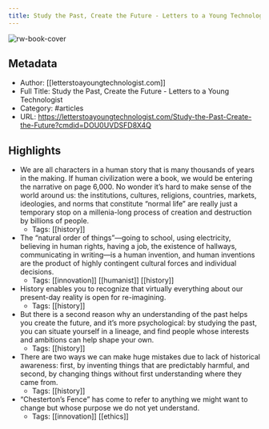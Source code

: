 ```yaml
---
title: Study the Past, Create the Future - Letters to a Young Technologist
---
```

![rw-book-cover](https://readwise-assets.s3.amazonaws.com/static/images/article3.5c705a01b476.png)

## Metadata
- Author: [[letterstoayoungtechnologist.com]]
- Full Title: Study the Past, Create the Future - Letters to a Young Technologist
- Category: #articles
- URL: https://letterstoayoungtechnologist.com/Study-the-Past-Create-the-Future?cmdid=DOU0UVDSFD8X4Q

## Highlights
- We are all characters in a human story that is many thousands of years in the making. If human civilization were a book, we would be entering the narrative on page 6,000. No wonder it’s hard to make sense of the world around us: the institutions, cultures, religions, countries, markets, ideologies, and norms that constitute “normal life” are really just a temporary stop on a millenia-long process of creation and destruction by billions of people.
    - Tags: [[history]] 
- The “natural order of things”—going to school, using electricity, believing in human rights, having a job, the existence of hallways, communicating in writing—is a human invention, and human inventions are the product of highly contingent cultural forces and individual decisions.
    - Tags: [[innovation]] [[humanist]] [[history]] 
- History enables you to recognize that virtually everything about our present-day reality is open for re-imagining.
    - Tags: [[history]] 
- But there is a second reason why an understanding of the past helps you create the future, and it’s more psychological: by studying the past, you can situate yourself in a lineage, and find people whose interests and ambitions can help shape your own.
    - Tags: [[history]] 
- There are two ways we can make huge mistakes due to lack of historical awareness: first, by inventing things that are predictably harmful, and second, by changing things without first understanding where they came from.
    - Tags: [[history]] 
- “Chesterton’s Fence” has come to refer to anything we might want to change but whose purpose we do not yet understand.
    - Tags: [[innovation]] [[ethics]] 
